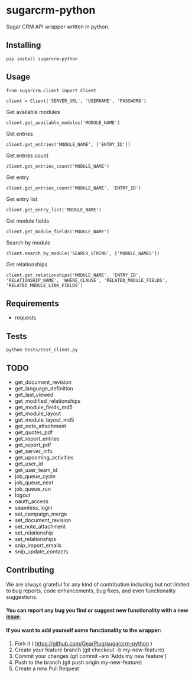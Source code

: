 # sugarcrm-python
Sugar CRM API wrapper written in python.

## Installing
```
pip install sugarcrm-python
```

## Usage
```
from sugarcrm.client import Client

client = Client('SERVER_URL', 'USERNAME', 'PASSWORD')
```

Get available modules
```
client.get_available_modules('MODULE_NAME')
```

Get entries
```
client.get_entries('MODULE_NAME', ['ENTRY_ID'])
```

Get entries count
```
client.get_entries_count('MODULE_NAME')
```

Get entry
```
client.get_entries_count('MODULE_NAME', 'ENTRY_ID')
```

Get entry list
```
client.get_entry_list('MODULE_NAME')
```

Get module fields
```
client.get_module_fields('MODULE_NAME')
```

Search by module
```
client.search_by_module('SEARCH_STRING', ['MODULE_NAMES'])
```

Get relationships
```
client.get_relationships('MODULE_NAME', 'ENTRY_ID', 'RELATIONSHIP_NAME', 'WHERE_CLAUSE', 'RELATED_MODULE_FIELDS', 'RELATED_MODULE_LINK_FIELDS')
```

## Requirements
- requests

## Tests
```
python tests/test_client.py
```

## TODO
- get_document_revision
- get_language_definition
- get_last_viewed
- get_modified_relationships
- get_module_fields_md5
- get_module_layout
- get_module_layout_md5
- get_note_attachment
- get_quotes_pdf
- get_report_entries
- get_report_pdf
- get_server_info
- get_upcoming_activities
- get_user_id
- get_user_team_id
- job_queue_cycle
- job_queue_next
- job_queue_run
- logout
- oauth_access
- seamless_login
- set_campaign_merge
- set_document_revision
- set_note_attachment
- set_relationship
- set_relationships
- snip_import_emails
- snip_update_contacts

## Contributing
We are always grateful for any kind of contribution including but not limited to bug reports, code enhancements, bug fixes, and even functionality suggestions.

#### You can report any bug you find or suggest new functionality with a new [issue](https://github.com/GearPlug/sugarcrm-python/issues).

#### If you want to add yourself some functionality to the wrapper:
1. Fork it ( https://github.com/GearPlug/sugarcrm-python )
2. Create your feature branch (git checkout -b my-new-feature)
3. Commit your changes (git commit -am 'Adds my new feature')
4. Push to the branch (git push origin my-new-feature)
5. Create a new Pull Request
